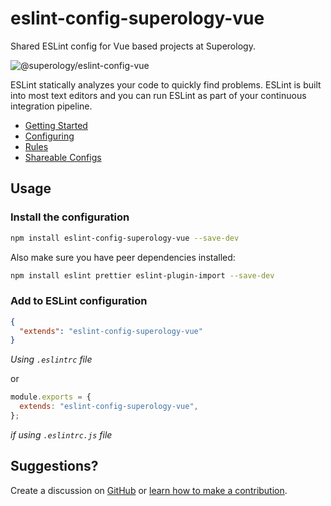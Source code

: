 # eslint-config-superology-vue

Shared ESLint config for Vue based projects at Superology.

![@superology/eslint-config-vue](https://svgshare.com/i/dvq.svg "ESLint Vue config by Superology")

ESLint statically analyzes your code to quickly find problems. ESLint is built into most text editors and you can run ESLint as part of your continuous integration pipeline.

- [Getting Started](https://eslint.org/docs/user-guide/getting-started)
- [Configuring](https://eslint.org/docs/user-guide/configuring)
- [Rules](https://eslint.org/docs/rules/)
- [Shareable Configs](https://eslint.org/docs/developer-guide/shareable-configs)

## Usage

### Install the configuration

```bash
npm install eslint-config-superology-vue --save-dev
```

Also make sure you have peer dependencies installed:

```bash
npm install eslint prettier eslint-plugin-import --save-dev
```

### Add to ESLint configuration

```json
{
  "extends": "eslint-config-superology-vue"
}
```

_Using `.eslintrc` file_

or

```js
module.exports = {
  extends: "eslint-config-superology-vue",
};
```

_if using `.eslintrc.js` file_

## Suggestions?

Create a discussion on [GitHub](/discussions) or [learn how to make a contribution](https://github.com/firstcontributions/first-contributions).
